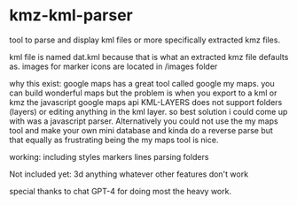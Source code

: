 # kmz-kml-parser
tool to parse and display kml files or more specifically extracted kmz files.

kml file is named dat.kml because that is what an extracted kmz file defaults as.
images for marker icons are located in /images folder

why this exist: google maps has a great tool called google my maps. you can build wonderful maps but the problem is when you export to a kml or kmz the javascript google maps api KML-LAYERS does not support folders (layers) or editing anything in the kml layer. so best solution i could come up with was a javascript parser. Alternatively you could not use the my maps tool and make your own mini database and kinda do a reverse parse but that equally as frustrating being the my maps tool is nice.

working: including styles
markers
lines
parsing folders

Not included yet:
3d anything 
whatever other features don't work

special thanks to chat GPT-4 for doing most the heavy work.

